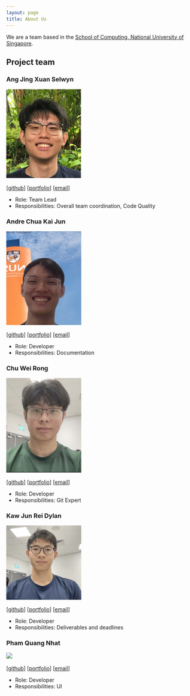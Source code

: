 ```yaml
---
layout: page
title: About Us
---
```


We are a team based in the [School of Computing, National University of Singapore](http://www.comp.nus.edu.sg).

## Project team

### Ang Jing Xuan Selwyn

<img src="images/members/selwynang.png" width="200px">

[[github](https://github.com/SelwynAng)] [[portfolio](team/selwynang.md)] [[email](mailto:selwyn.ang@u.nus.edu)]

* Role: Team Lead
* Responsibilities: Overall team coordination, Code Quality

### Andre Chua Kai Jun

<img src="images/members/andrechuakj.png" width="200px">

[[github](http://github.com/andrechuakj)] [[portfolio](team/andrechuakj.md)] [[email](mailto:andre.chua@u.nus.edu)]

* Role: Developer
* Responsibilities: Documentation

### Chu Wei Rong

<img src="images/members/wr1159.png" width="200px">

[[github](http://github.com/wr1159)] [[portfolio](team/wr1159.md)] [[email](mailto:chuweirong@u.nus.edu)]

* Role: Developer
* Responsibilities: Git Expert

### Kaw Jun Rei Dylan

<img src="images/members/dylkaw.png" width="200px">

[[github](http://github.com/dylkaw)] [[portfolio](team/dylkaw.md)] [[email](mailto:dylankaw@nus.edu.sg)]

* Role: Developer
* Responsibilities: Deliverables and deadlines

### Pham Quang Nhat 

<img src="images/members/ph-nathan.png" width="200px">

[[github](http://github.com/ph-nathan)] [[portfolio](team/ph-nathan.md)] [[email](mailto:e0960490@nus.edu.sg)]

* Role: Developer
* Responsibilities: UI
